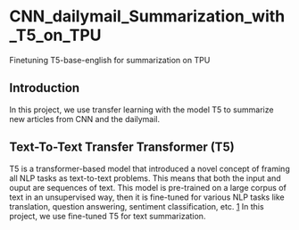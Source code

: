 # CNN_dailymail_Summarization_with_T5_on_TPU
Finetuning T5-base-english for summarization on TPU

## Introduction
In this project, we use transfer learning with the model T5 to summarize new articles from CNN and the dailymail.

## Text-To-Text Transfer Transformer (T5)
T5 is a transformer-based model that introduced a novel concept of framing all NLP tasks as text-to-text problems. This means that both the input and ouput are sequences of text. This model is pre-trained on a large corpus of text in an unsupervised way, then it is fine-tuned for various NLP tasks like translation, question answering, sentiment classification, etc. [1](https://www.jmlr.org/papers/volume21/20-074/20-074.pdf)
In this project, we use fine-tuned T5 for text summarization.
